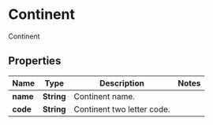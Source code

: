 

# Continent

Continent

## Properties

| Name | Type | Description | Notes |
|------------ | ------------- | ------------- | -------------|
|**name** | **String** | Continent name. |  |
|**code** | **String** | Continent two letter code. |  |



